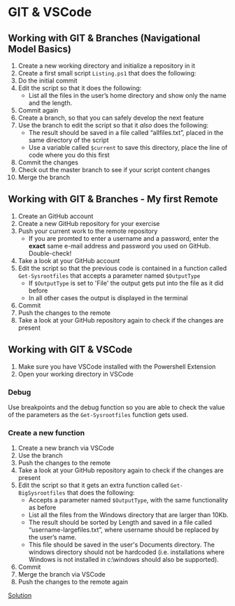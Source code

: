 ﻿# GIT & VSCode
## Working with GIT & Branches (Navigational Model Basics)

1. Create a new working directory and initialize a repository in it
2. Create a first small script `Listing.ps1` that does the following:
3. Do the initial commit
4. Edit the script so that it does the following:
	* List all the files in the user’s home directory and show only the name and the length.
5. Commit again
6. Create a branch, so that you can safely develop the next feature
7. Use the branch to edit the script so that it _also_ does the following:
	* The result should be saved in a file called “allfiles.txt”, placed in the same directory of the script
	* Use a variable called `$current` to save this directory, place the line of code where you do this first
8. Commit the changes
9. Check out the master branch to see if your script content changes
10. Merge the branch

## Working with GIT & Branches - My first Remote

1. Create an GitHub account
2. Create a new GitHub repository for your exercise
2. Push your current work to the remote repository
	* If you are promted to enter a username and a password, enter the __exact__ same e-mail address and password you used on GitHub. Double-check!
3. Take a look at your GitHub account
4. Edit the script so that the previous code is contained in a function called `Get-Sysrootfiles` that accepts a parameter named `$OutputType`
	* If `$OutputType` is set to 'File' the output gets put into the file as it did before
	* In all other cases the output is displayed in the terminal
5. Commit
6. Push the changes to the remote
7. Take a look at your GitHub repository again to check if the changes are present

## Working with GIT & VSCode 

1. Make sure you have VSCode installed with the Powershell Extension
2. Open your working directory in VSCode

### Debug
Use breakpoints and the debug function so you are able to check the value of the parameters as the `Get-Sysrootfiles` function gets used.

### Create a new function
1. Create a new branch via VSCode
2. Use the branch
3. Push the changes to the remote
5. Take a look at your GitHub repository again to check if the changes are present
6. Edit the script so that it gets an extra function called `Get-BigSysrootfiles` that does the following:
	* Accepts a parameter named `$OutputType`, with the same functionality as before
	* List all the files from the Windows directory that are larger than 10Kb.
	* The result should be sorted by Length and saved in a file called “username-largefiles.txt”, where username should be replaced by the user’s name. 
	* This file should be saved in the user's Documents directory. The windows directory should not be hardcoded (i.e. installations where Windows is not installed in c:\windows should also be supported). 	
7. Commit
8. Merge the branch via VSCode
9. Push the changes to the remote again

[Solution](Solutions/GIT_and_VSCode.ps1)

